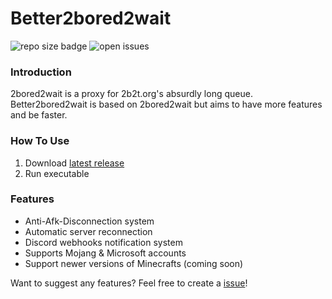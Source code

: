 # Better2bored2wait
![repo size badge](https://img.shields.io/github/repo-size/hackermondev/better2bored2wait)
![open issues](https://img.shields.io/github/issues/hackermondev/better2bored2wait)

### Introduction
2bored2wait is a proxy for 2b2t.org's absurdly long queue. Better2bored2wait is based on 2bored2wait but aims to have more features and be faster.


### How To Use
1. Download [latest release](https://github.com/hackermondev/Better2bored2wait/releases)
2. Run executable

### Features
- Anti-Afk-Disconnection system
- Automatic server reconnection 
- Discord webhooks notification system
- Supports Mojang & Microsoft accounts
- Support newer versions of Minecrafts (coming soon) 

Want to suggest any features? Feel free to create a [issue](https://github.com/hackermondev/Better2bored2wait/releases)!